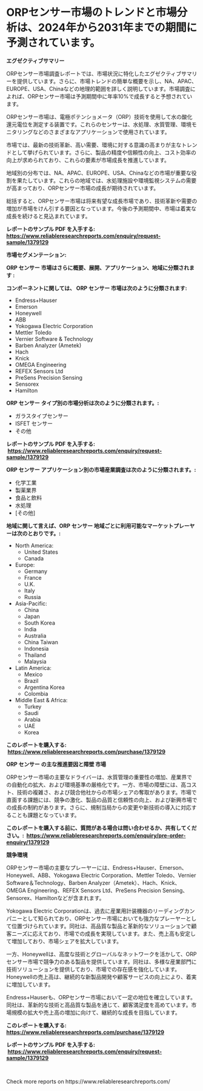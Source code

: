 <p><h1>ORPセンサー市場のトレンドと市場分析は、2024年から2031年までの期間に予測されています。</h1></p><p><strong>エグゼクティブサマリー</strong></p>
<p><p>ORPセンサー市場調査レポートでは、市場状況に特化したエグゼクティブサマリーを提供しています。さらに、市場トレンドの簡単な概要を示し、NA、APAC、EUROPE、USA、Chinaなどの地理的範囲を詳しく説明しています。市場調査によれば、ORPセンサー市場は予測期間中に年率10%で成長すると予想されています。</p><p>ORPセンサー市場は、電極ポテンショメータ（ORP）技術を使用して水の酸化還元電位を測定する装置です。これらのセンサーは、水処理、水質管理、環境モニタリングなどのさまざまなアプリケーションで使用されています。</p><p>市場では、最新の技術革新、高い需要、環境に対する意識の高まりが主なトレンドとして挙げられています。さらに、製品の精度や信頼性の向上、コスト効率の向上が求められており、これらの要素が市場成長を推進しています。</p><p>地域別の分布では、NA、APAC、EUROPE、USA、Chinaなどの市場が重要な役割を果たしています。これらの地域では、水処理施設や環境監視システムの需要が高まっており、ORPセンサー市場の成長が期待されています。</p><p>総括すると、ORPセンサー市場は将来有望な成長市場であり、技術革新や需要の増加が市場をけん引する要因となっています。今後の予測期間中、市場は着実な成長を続けると見込まれています。</p></p>
<p><strong>レポートのサンプル PDF を入手する: <a href="https://www.reliableresearchreports.com/enquiry/request-sample/1379129">https://www.reliableresearchreports.com/enquiry/request-sample/1379129</a></strong></p>
<p><strong>市場セグメンテーション:</strong></p>
<p><strong> ORP センサー 市場はさらに概要、展開、アプリケーション、地域に分類されます :</strong></p>
<p><strong>コンポーネントに関しては、 ORP センサー 市場は次のように分類されます: &nbsp;</strong></p>
<p><ul><li>Endress+Hauser</li><li>Emerson</li><li>Honeywell</li><li>ABB</li><li>Yokogawa Electric Corporation</li><li>Mettler Toledo</li><li>Vernier Software & Technology</li><li>Barben Analyzer (Ametek)</li><li>Hach</li><li>Knick</li><li>OMEGA Engineering</li><li>REFEX Sensors Ltd</li><li>PreSens Precision Sensing</li><li>Sensorex</li><li>Hamilton</li></ul></p>
<p><strong> ORP センサー タイプ別の市場分析は次のように分類されます。:</strong></p>
<p><ul><li>ガラスタイプセンサー</li><li>ISFET センサー</li><li>その他</li></ul></p>
<p><strong>レポートのサンプル PDF を入手する: &nbsp;<a href="https://www.reliableresearchreports.com/enquiry/request-sample/1379129">https://www.reliableresearchreports.com/enquiry/request-sample/1379129</a></strong></p>
<p><strong> ORP センサー アプリケーション別の市場産業調査は次のように分類されます。:</strong></p>
<p><ul><li>化学工業</li><li>製薬業界</li><li>食品と飲料</li><li>水処理</li><li>[その他]</li></ul></p>
<p><strong>地域に関して言えば、ORP センサー 地域ごとに利用可能なマーケットプレーヤーは次のとおりです。:</strong></p>
<p><ul>
    <li>
        North America:
        <ul>
            <li>United States</li>
            <li>Canada</li>
        </ul>
    </li>
    <li>
        Europe:
        <ul>
            <li>Germany</li>
            <li>France</li>
            <li>U.K.</li>
            <li>Italy</li>
            <li>Russia</li>
        </ul>
    </li>
    <li>
        Asia-Pacific:
        <ul>
            <li>China</li>
            <li>Japan</li>
            <li>South Korea</li>
            <li>India</li>
            <li>Australia</li>
            <li>China Taiwan</li>
            <li>Indonesia</li>
            <li>Thailand</li>
            <li>Malaysia</li>
        </ul>
    </li>
    <li>
        Latin America:
        <ul>
            <li>Mexico</li>
            <li>Brazil</li>
            <li>Argentina Korea</li>
            <li>Colombia</li>
        </ul>
    </li>
    <li>
        Middle East & Africa:
        <ul>
            <li>Turkey</li>
            <li>Saudi</li>
            <li>Arabia</li>
            <li>UAE</li>
            <li>Korea</li>
        </ul>
    </li>
    </ul></p>
<p><strong>このレポートを購入する: &nbsp;<a href="https://www.reliableresearchreports.com/purchase/1379129">https://www.reliableresearchreports.com/purchase/1379129</a></strong></p>
<p><strong>ORP センサー の主な推進要因と障壁 市場</strong></p>
<p><p>ORPセンサー市場の主要なドライバーは、水質管理の重要性の増加、産業界での自動化の拡大、および環境基準の厳格化です。一方、市場の障壁には、高コスト、技術の複雑さ、および競合他社からの市場シェアの奪取があります。市場で直面する課題には、競争の激化、製品の品質と信頼性の向上、および新興市場での成長の制約があります。さらに、規制当局からの変更や新技術の導入に対応することも課題となっています。</p></p>
<p><strong>このレポートを購入する前に、質問がある場合は問い合わせるか、共有してください。:&nbsp; <a href="https://www.reliableresearchreports.com/enquiry/pre-order-enquiry/1379129">https://www.reliableresearchreports.com/enquiry/pre-order-enquiry/1379129</a></strong></p>
<p><strong>競争環境</strong></p>
<p><p>ORPセンサー市場の主要なプレーヤーには、Endress+Hauser、Emerson、Honeywell、ABB、Yokogawa Electric Corporation、Mettler Toledo、Vernier Software＆Technology、Barben Analyzer（Ametek）、Hach、Knick、OMEGA Engineering、REFEX Sensors Ltd、PreSens Precision Sensing、Sensorex、Hamiltonなどが含まれます。</p><p>Yokogawa Electric Corporationは、過去に産業用計装機器のリーディングカンパニーとして知られており、ORPセンサー市場においても強力なプレーヤーとして位置づけられています。同社は、高品質な製品と革新的なソリューションで顧客ニーズに応えており、市場での成長を実現しています。また、売上高も安定して増加しており、市場シェアを拡大しています。</p><p>一方、Honeywellは、高度な技術とグローバルなネットワークを活かして、ORPセンサー市場で競争力のある製品を提供しています。同社は、多様な産業部門に技術ソリューションを提供しており、市場での存在感を強化しています。Honeywellの売上高は、継続的な新製品開発や顧客サービスの向上により、着実に増加しています。</p><p>Endress+Hauserも、ORPセンサー市場において一定の地位を確立しています。同社は、革新的な技術と高品質な製品を通じて、顧客満足度を高めています。市場規模の拡大や売上高の増加に向けて、継続的な成長を目指しています。</p></p>
<p><strong>このレポートを購入する: &nbsp; <a href="https://www.reliableresearchreports.com/purchase/1379129">https://www.reliableresearchreports.com/purchase/1379129</a></strong></p>
<p><strong>レポートのサンプル PDF を入手する: &nbsp;<a href="https://www.reliableresearchreports.com/enquiry/request-sample/1379129">https://www.reliableresearchreports.com/enquiry/request-sample/1379129</a></strong><strong></strong></p>
<p>&nbsp;</p>
<p>Check more reports on https://www.reliableresearchreports.com/</p>